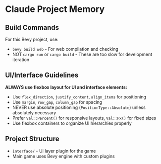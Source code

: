 # Claude Project Memory

## Build Commands

For this Bevy project, use:
- `bevy build web` - For web compilation and checking
- NOT `cargo run` or `cargo build` - These are too slow for development iteration

## UI/Interface Guidelines

**ALWAYS use flexbox layout for UI and interface elements:**
- Use `flex_direction`, `justify_content`, `align_items` for positioning
- Use `margin`, `row_gap`, `column_gap` for spacing
- NEVER use absolute positioning (`PositionType::Absolute`) unless absolutely necessary
- Prefer `Val::Percent()` for responsive layouts, `Val::Px()` for fixed sizes
- Use flexbox containers to organize UI hierarchies properly

## Project Structure

- `interface/` - UI layer plugin for the game
- Main game uses Bevy engine with custom plugins